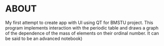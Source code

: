 # ABOUT
My first attempt to create app with UI using QT for BMSTU project.
This program implements interaction with the periodic table and draws a graph of the dependence of the mass of elements on their ordinal number.
It can be said to be an advanced notebook)
